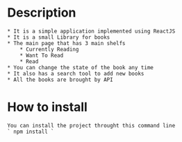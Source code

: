 # Description
    * It is a simple application implemented using ReactJS
    * It is a small Library for books
    * The main page that has 3 main shelfs
        * Currently Reading
        * Want To Read
        * Read
    * You can change the state of the book any time
    * It also has a search tool to add new books
    * All the books are brought by API

# How to install
    You can install the project throught this command line 
    ` npm install ` 
